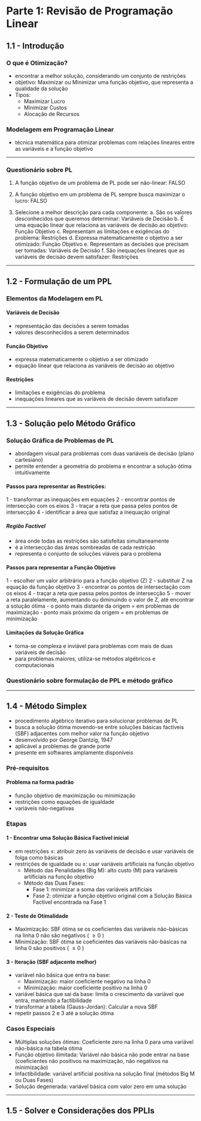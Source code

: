 # Parte 1: Revisão de Programação Linear

## 1.1 - Introdução

### O que é Otimização?
- encontrar a melhor solução, considerando um conjunto de restrições
- objetivo: Maximizar ou Minimizar uma função objetivo, que representa a qualidade da solução
- Tipos:
    - Maximizar Lucro
    - Minimizar Custos
    - Alocação de Recursos

### Modelagem em Programação Linear
- técnica matemática para otimizar problemas com relações lineares entre as variáveis e a função objetivo

---

### Questionário sobre PL
1. A função objetivo de um problema de PL pode ser não-linear: FALSO

2. A função objetivo em um problema de PL sempre busca maximizar o lucro: FALSO

3. Selecione a melhor descrição para cada componente:
a. São os valores desconhecidos que queremos determinar: Variáveis de Decisão
b. É uma equação linear que relaciona as variáveis de decisão ao objetivo: Função Objetivo
c. Representam as limitações e exigências do problema: Restrições
d. Expressa matematicamente o objetivo a ser otimizado: Função Objetivo
e. Representam as decisões que precisam ser tomadas: Variáveis de Decisão
f. São inequações lineares que as variáveis de decisão devem satisfazer: Restrições

---


## 1.2 - Formulação de um PPL

### Elementos da Modelagem em PL
#### Variáveis de Decisão
- representação das decisões a serem tomadas
- valores desconhecidos a serem determinados

#### Função Objetivo
- expressa matematicamente o objetivo a ser otimizado
- equação linear que relaciona as variáveis de decisão ao objetivo

#### Restrições
- limitações e exigências do problema
- inequações lineares que as variáveis de decisão devem satisfazer

---


## 1.3 - Solução pelo Método Gráfico

### Solução Gráfica de Problemas de PL
- abordagem visual para problemas com duas variáveis de decisão (plano cartesiano)
- permite entender a geometria do problema e encontrar a solução ótima intuitivamente

#### Passos para representar as Restrições:
1 - transformar as inequações em equações
2 - encontrar pontos de intersecção com os eixos
3 - traçar a reta que passa pelos pontos de intersecção
4 - identificar a área que satisfaz a inequação original

##### Região Factível
- área onde todas as restrições são satisfeitas simultaneamente
- é a intersecção das áreas sombreadas de cada restrição
- representa o conjunto de soluções viáveis para o problema

#### Passos para representar a Função Objetivo
1 - escolher um valor arbitrário para a função objetivo (Z)
2 - substituir Z na equação da função objetivo
3 - encontrar os pontos de intersectação com os eixos
4 - traçar a reta que passa pelos pontos de intersecção
5 - mover a reta paralelamente, aumentando ou diminuindo o valor de Z, até encontrar a solução ótima
    - o ponto mais distante da origem = em problemas de maximização
    - ponto mais próximo da origem = em problemas de minimização

#### Limitações da Solução Gráfica
- torna-se complexa e inviável para problemas com mais de duas variáveis de decisão
- para problemas maiores, utiliza-se métodos algébricos e computacionais


### Questionário sobre formulação de PPL e método gráfico



---

## 1.4 - Método Simplex
- procedimento algébrico iterativo para solucionar problemas de PL
- busca a solução ótima movendo-se entre soluções básicas factíveis (SBF) adjacentes com melhor valor na função objetivo
- desenvolvido por George Dantzig, 1947
- aplicável a problemas de grande porte
- presente em softwares amplamente disponíveis

### Pré-requisitos
#### Problema na forma padrão
- função objetivo de maximização ou minimização
- restrições como equações de igualdade
- variáveis não-negativas

### Etapas
#### 1 -  Encontrar uma Solução Básica Factível inicial
- em restrições $\le$: atribuir zero às variáveis de decisão e usar variáveis de folga como básicas
- restrições de igualdade ou $\ge$: usar variáveis artificiais na função objetivo
    - Método das Penalidades (Big M): alto custo (M) para variáveis artificiais na função objetivo
    - Método das Duas Fases:
        - Fase 1: minimizar a soma das variáveis artificiais
        - Fase 2: otimizar a função objetivo original com a Solução Básica Factível encontrada na Fase 1
#### 2 - Teste de Otimalidade
- Maximização: SBF ótima se os coeficientes das variáveis não-básicas na linha 0 não são negativos ( $\ge0$ )
- Minimização: SBF ótima se coeficientes das variáveis não-básicas na linha 0 são positivos ( $\le0$ )

#### 3 - Iteração (SBF adjacente melhor)
- variável não básica que entra na base:
    - Maximização: maior coeficiente negativo na linha 0
    - Minimização: maior coeficiente positivo na linha 0
- variável básica que sai da base: limita o crescimento da variável que entra, mantendo a factibilidade
- transformar a tabela (Gauss-Jordan): Calcular a nova SBF
- repetir passos 2 e 3 até a solução ótima

### Casos Especiais
- Múltiplas soluções ótimas: Coeficiente zero na linha 0 para uma variável não-básica na tabela ótima
- Função objetivo ilimitada: Variável não básica não pode entrar na base (coeficientes não positivos na maximização, não negativos na minimização)
- Infactibilidade: variável artificial positiva na solução final (métodos Big M ou Duas Fases)
- Solução degenerada: variável básica com valor zero em uma solução

---

## 1.5 - Solver e Considerações dos PPLIs
